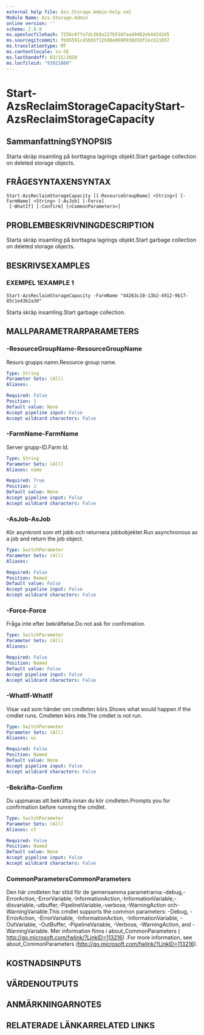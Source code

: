 ```yaml
---
external help file: Azs.Storage.Admin-help.xml
Module Name: Azs.Storage.Admin
online version: ''
schema: 2.0.0
ms.openlocfilehash: 7256c6ffa7dc3b8a227b516faad9482eb44242d5
ms.sourcegitcommit: fb95591c45bb5f12b98e0690938d18f2ec611897
ms.translationtype: MT
ms.contentlocale: sv-SE
ms.lasthandoff: 03/15/2020
ms.locfileid: "93921860"
---
```

# <span data-ttu-id="b674b-101">Start-AzsReclaimStorageCapacity</span><span class="sxs-lookup"><span data-stu-id="b674b-101">Start-AzsReclaimStorageCapacity</span></span>

## <span data-ttu-id="b674b-102">Sammanfattning</span><span class="sxs-lookup"><span data-stu-id="b674b-102">SYNOPSIS</span></span>
<span data-ttu-id="b674b-103">Starta skräp insamling på borttagna lagrings objekt.</span><span class="sxs-lookup"><span data-stu-id="b674b-103">Start garbage collection on deleted storage objects.</span></span>

## <span data-ttu-id="b674b-104">FRÅGESYNTAXEN</span><span class="sxs-lookup"><span data-stu-id="b674b-104">SYNTAX</span></span>

```
Start-AzsReclaimStorageCapacity [[-ResourceGroupName] <String>] [-FarmName] <String> [-AsJob] [-Force]
 [-WhatIf] [-Confirm] [<CommonParameters>]
```

## <span data-ttu-id="b674b-105">PROBLEMBESKRIVNING</span><span class="sxs-lookup"><span data-stu-id="b674b-105">DESCRIPTION</span></span>
<span data-ttu-id="b674b-106">Starta skräp insamling på borttagna lagrings objekt.</span><span class="sxs-lookup"><span data-stu-id="b674b-106">Start garbage collection on deleted storage objects.</span></span>

## <span data-ttu-id="b674b-107">BESKRIVS</span><span class="sxs-lookup"><span data-stu-id="b674b-107">EXAMPLES</span></span>

### <span data-ttu-id="b674b-108">EXEMPEL 1</span><span class="sxs-lookup"><span data-stu-id="b674b-108">EXAMPLE 1</span></span>
```
Start-AzsReclaimStorageCapacity -FarmName "44263c10-13b2-4912-9b17-85c1e43b2a30"
```

<span data-ttu-id="b674b-109">Starta skräp insamling.</span><span class="sxs-lookup"><span data-stu-id="b674b-109">Start garbage collection.</span></span>

## <span data-ttu-id="b674b-110">MALLPARAMETRAR</span><span class="sxs-lookup"><span data-stu-id="b674b-110">PARAMETERS</span></span>

### <span data-ttu-id="b674b-111">-ResourceGroupName</span><span class="sxs-lookup"><span data-stu-id="b674b-111">-ResourceGroupName</span></span>
<span data-ttu-id="b674b-112">Resurs grupps namn.</span><span class="sxs-lookup"><span data-stu-id="b674b-112">Resource group name.</span></span>

```yaml
Type: String
Parameter Sets: (All)
Aliases:

Required: False
Position: 1
Default value: None
Accept pipeline input: False
Accept wildcard characters: False
```

### <span data-ttu-id="b674b-113">-FarmName</span><span class="sxs-lookup"><span data-stu-id="b674b-113">-FarmName</span></span>
<span data-ttu-id="b674b-114">Server grupp-ID.</span><span class="sxs-lookup"><span data-stu-id="b674b-114">Farm Id.</span></span>

```yaml
Type: String
Parameter Sets: (All)
Aliases: name

Required: True
Position: 2
Default value: None
Accept pipeline input: False
Accept wildcard characters: False
```

### <span data-ttu-id="b674b-115">-AsJob</span><span class="sxs-lookup"><span data-stu-id="b674b-115">-AsJob</span></span>
<span data-ttu-id="b674b-116">Kör asynkront som ett jobb och returnera jobbobjektet.</span><span class="sxs-lookup"><span data-stu-id="b674b-116">Run asynchronous as a job and return the job object.</span></span>

```yaml
Type: SwitchParameter
Parameter Sets: (All)
Aliases:

Required: False
Position: Named
Default value: False
Accept pipeline input: False
Accept wildcard characters: False
```

### <span data-ttu-id="b674b-117">-Force</span><span class="sxs-lookup"><span data-stu-id="b674b-117">-Force</span></span>
<span data-ttu-id="b674b-118">Fråga inte efter bekräftelse.</span><span class="sxs-lookup"><span data-stu-id="b674b-118">Do not ask for confirmation.</span></span>

```yaml
Type: SwitchParameter
Parameter Sets: (All)
Aliases:

Required: False
Position: Named
Default value: False
Accept pipeline input: False
Accept wildcard characters: False
```

### <span data-ttu-id="b674b-119">-WhatIf</span><span class="sxs-lookup"><span data-stu-id="b674b-119">-WhatIf</span></span>
<span data-ttu-id="b674b-120">Visar vad som händer om cmdleten körs.</span><span class="sxs-lookup"><span data-stu-id="b674b-120">Shows what would happen if the cmdlet runs.</span></span>
<span data-ttu-id="b674b-121">Cmdleten körs inte.</span><span class="sxs-lookup"><span data-stu-id="b674b-121">The cmdlet is not run.</span></span>

```yaml
Type: SwitchParameter
Parameter Sets: (All)
Aliases: wi

Required: False
Position: Named
Default value: None
Accept pipeline input: False
Accept wildcard characters: False
```

### <span data-ttu-id="b674b-122">-Bekräfta</span><span class="sxs-lookup"><span data-stu-id="b674b-122">-Confirm</span></span>
<span data-ttu-id="b674b-123">Du uppmanas att bekräfta innan du kör cmdleten.</span><span class="sxs-lookup"><span data-stu-id="b674b-123">Prompts you for confirmation before running the cmdlet.</span></span>

```yaml
Type: SwitchParameter
Parameter Sets: (All)
Aliases: cf

Required: False
Position: Named
Default value: None
Accept pipeline input: False
Accept wildcard characters: False
```

### <span data-ttu-id="b674b-124">CommonParameters</span><span class="sxs-lookup"><span data-stu-id="b674b-124">CommonParameters</span></span>
<span data-ttu-id="b674b-125">Den här cmdleten har stöd för de gemensamma parametrarna:-debug,-ErrorAction,-ErrorVariable,-InformationAction,-InformationVariable,-disvariable,-utbuffer,-PipelineVariable,-verbose,-WarningAction och-WarningVariable.</span><span class="sxs-lookup"><span data-stu-id="b674b-125">This cmdlet supports the common parameters: -Debug, -ErrorAction, -ErrorVariable, -InformationAction, -InformationVariable, -OutVariable, -OutBuffer, -PipelineVariable, -Verbose, -WarningAction, and -WarningVariable.</span></span> <span data-ttu-id="b674b-126">Mer information finns i about_CommonParameters ( http://go.microsoft.com/fwlink/?LinkID=113216) .</span><span class="sxs-lookup"><span data-stu-id="b674b-126">For more information, see about_CommonParameters (http://go.microsoft.com/fwlink/?LinkID=113216).</span></span>

## <span data-ttu-id="b674b-127">KOSTNADS</span><span class="sxs-lookup"><span data-stu-id="b674b-127">INPUTS</span></span>

## <span data-ttu-id="b674b-128">VÄRDEN</span><span class="sxs-lookup"><span data-stu-id="b674b-128">OUTPUTS</span></span>

## <span data-ttu-id="b674b-129">ANMÄRKNINGAR</span><span class="sxs-lookup"><span data-stu-id="b674b-129">NOTES</span></span>

## <span data-ttu-id="b674b-130">RELATERADE LÄNKAR</span><span class="sxs-lookup"><span data-stu-id="b674b-130">RELATED LINKS</span></span>
